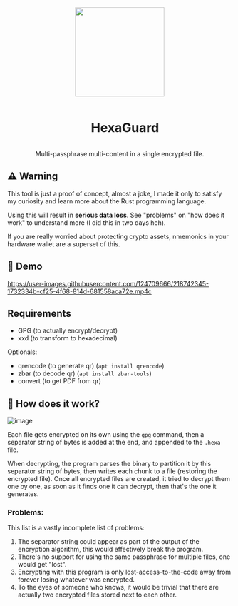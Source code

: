 <div align="center">

<img src="https://user-images.githubusercontent.com/124709666/218282007-9eef7a92-dff2-44ea-afeb-9a67a3b3f2c3.jpg" width="200" height="200" />

<div id="user-content-toc">
  <ul>
    <summary><h1 style="display: inline-block;">HexaGuard</h1></summary>
  </ul>
</div>

Multi-passphrase multi-content in a single encrypted file.

</div>

## ⚠️ Warning

This tool is just a proof of concept, almost a joke, I made it only to satisfy my curiosity and learn more about the Rust programming language.

Using this will result in **serious data loss**. See "problems" on "how does it work" to understand more (I did this in two days heh).

If you are really worried about protecting crypto assets, nmemonics in your hardware wallet are a superset of this.

## 🌱 Demo

https://user-images.githubusercontent.com/124709666/218742345-1732334b-cf25-4f68-814d-681558aca72e.mp4c

## Requirements

- GPG (to actually encrypt/decrypt)
- xxd (to transform to hexadecimal)

Optionals: 
- qrencode (to generate qr) (`apt install qrencode`)
- zbar (to decode qr) (`apt install zbar-tools`)
- convert (to get PDF from qr)

## 🔧 How does it work?

![image](https://user-images.githubusercontent.com/124709666/218283119-188016c3-b65b-41bb-ab35-2be97e742819.png)

Each file gets encrypted on its own using the `gpg` command, then a separator string of bytes is added at the end, and appended to the `.hexa` file.

When decrypting, the program parses the binary to partition it by this separator string of bytes, then writes each chunk to a file (restoring the encrypted file). Once all encrypted files are created, it tried to decrypt them one by one, as soon as it finds one it can decrypt, then that's the one it generates.

### Problems:

This list is a vastly incomplete list of problems:

1. The separator string could appear as part of the output of the encryption algorithm, this would effectively break the program.
2. There's no support for using the same passphrase for multiple files, one would get "lost".
3. Encrypting with this program is only lost-access-to-the-code away from forever losing whatever was encrypted.
4. To the eyes of someone who knows, it would be trivial that there are actually two encrypted files stored next to each other.
